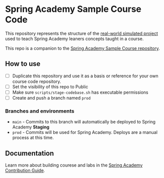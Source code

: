# Spring Academy Sample Course Code

This repository represents the structure of the [real-world simulated project](https://github.com/vmware-tanzu-learning/spring-academy/blob/main/docs/lab-authoring-style-guide.md#remember-youre-building-a-real-application) used to teach Spring Academy leaners concepts taught in a course. 

This repo is a companion to the [Spring Academy Sample Course repository](https://github.com/vmware-tanzu-learning/spring-academy-sample-course).

## How to use

- [ ] Duplicate this repository and use it as a basis or reference for your own course code repository.
- [ ] Set the visibility of this repo to Public
- [ ] Make sure `scripts/stage-codebase.sh` has executable permissions
- [ ] Create and push a branch named `prod`

### Branches and environments 

- `main` - Commits to this branch will automatically be deployed to Spring Academy **Staging**
- `prod` - Commits will be used for Spring Academy. Deploys are a manual process at this time. 

## Documentation

Learn more about building courese and labs in the [Spring Academy Contribution Guide](https://github.com/vmware-tanzu-learning/spring-academy/blob/main/CONTRIBUTING.md).





